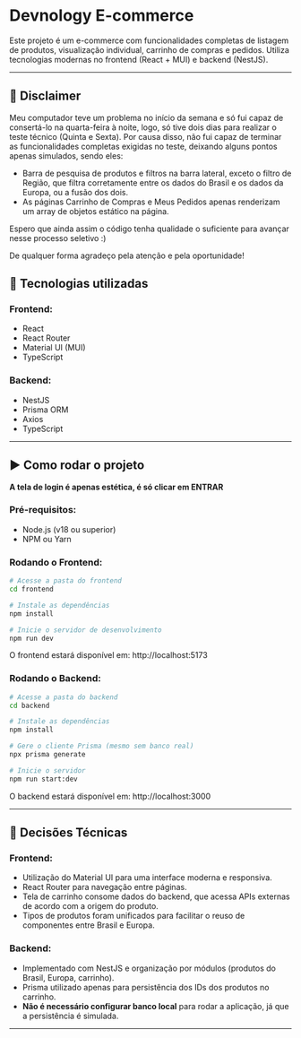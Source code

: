 # Devnology E-commerce

Este projeto é um e-commerce com funcionalidades completas de listagem de produtos, visualização individual, carrinho de compras e pedidos. Utiliza tecnologias modernas no frontend (React + MUI) e backend (NestJS).

---

## 🚧 Disclaimer

Meu computador teve um problema no início da semana e só fui capaz de consertá-lo na quarta-feira à noite, logo, só tive dois dias para realizar o teste técnico (Quinta e Sexta). Por causa disso, não fui capaz de terminar as funcionalidades completas exigidas no teste, deixando alguns pontos apenas simulados, sendo eles:

- Barra de pesquisa de produtos e filtros na barra lateral, exceto o filtro de Região, que filtra corretamente entre os dados do Brasil e os dados da Europa, ou a fusão dos dois.
- As páginas Carrinho de Compras e Meus Pedidos apenas renderizam um array de objetos estático na página.

Espero que ainda assim o código tenha qualidade o suficiente para avançar nesse processo seletivo :)

De qualquer forma agradeço pela atenção e pela oportunidade!

## 🧰 Tecnologias utilizadas

### Frontend:

- React
- React Router
- Material UI (MUI)
- TypeScript

### Backend:

- NestJS
- Prisma ORM
- Axios
- TypeScript

---

## ▶️ Como rodar o projeto

**A tela de login é apenas estética, é só clicar em ENTRAR**

### Pré-requisitos:

- Node.js (v18 ou superior)
- NPM ou Yarn

### Rodando o Frontend:

```bash
# Acesse a pasta do frontend
cd frontend

# Instale as dependências
npm install

# Inicie o servidor de desenvolvimento
npm run dev
```

O frontend estará disponível em: http://localhost:5173

### Rodando o Backend:

```bash
# Acesse a pasta do backend
cd backend

# Instale as dependências
npm install

# Gere o cliente Prisma (mesmo sem banco real)
npx prisma generate

# Inicie o servidor
npm run start:dev
```

O backend estará disponível em: http://localhost:3000

---

## 🧠 Decisões Técnicas

### Frontend:

- Utilização do Material UI para uma interface moderna e responsiva.
- React Router para navegação entre páginas.
- Tela de carrinho consome dados do backend, que acessa APIs externas de acordo com a origem do produto.
- Tipos de produtos foram unificados para facilitar o reuso de componentes entre Brasil e Europa.

### Backend:

- Implementado com NestJS e organização por módulos (produtos do Brasil, Europa, carrinho).
- Prisma utilizado apenas para persistência dos IDs dos produtos no carrinho.
- **Não é necessário configurar banco local** para rodar a aplicação, já que a persistência é simulada.

---
